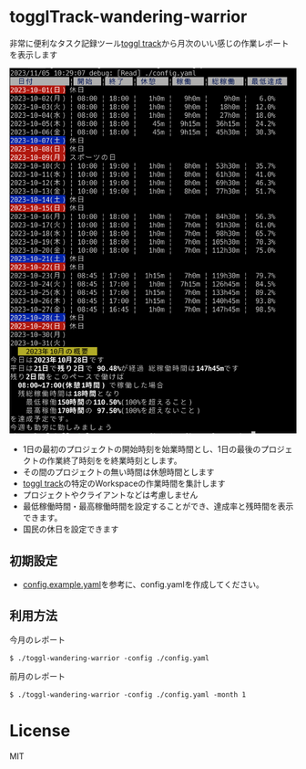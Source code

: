 # togglTrack-wandering-warrior

非常に便利なタスク記録ツール[toggl track](https://track.toggl.com/)から月次のいい感じの作業レポートを表示します

![screen](./resources/screen.png)

* 1日の最初のプロジェクトの開始時刻を始業時間とし、1日の最後のプロジェクトの作業終了時刻をを終業時刻とします。
* その間のプロジェクトの無い時間は休憩時間とします
* [toggl track](https://track.toggl.com/)の特定のWorkspaceの作業時間を集計します
* プロジェクトやクライアントなどは考慮しません
* 最低稼働時間・最高稼働時間を設定することができ、達成率と残時間を表示できます。
* 国民の休日を設定できます

## 初期設定

* [config.example.yaml](./config.example.yaml)を参考に、config.yamlを作成してください。

## 利用方法

今月のレポート    

    $ ./toggl-wandering-warrior -config ./config.yaml

前月のレポート

    $ ./toggl-wandering-warrior -config ./config.yaml -month 1


# License

MIT
